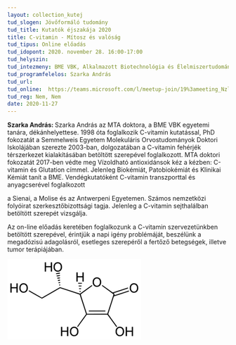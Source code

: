 ```yaml
---
layout: collection_kutej
tud_slogen: Jövőformáló tudomány
tud_title: Kutatók éjszakája 2020
title: C-vitamin - Mítosz és valóság
tud_tipus: Online előadás
tud_idopont: 2020. november 28. 16:00-17:00
tud_helyszin:
tud_intezmeny: BME VBK, Alkalmazott Biotechnológia és Élelmiszertudományi Tanszék
tud_programfelelos: Szarka András
tud_url:
tud_online:  https://teams.microsoft.com/l/meetup-join/19%3ameeting_NzllMGE1ZmMtMTMxZC00MzFhLWJkNmQtYmU2ZjA5MTYxNTE3%40thread.v2/0?context=%7b%22Tid%22%3a%226a3548ab-7570-4271-91a8-58da00697029%22%2c%22Oid%22%3a%22c0e05ff9-1cf9-442d-904a-82f97c7b6770%22%7d
tud_reg: Nem, Nem
date: 2020-11-27
---
```


<b>Szarka András: </b>Szarka András az MTA doktora, a BME VBK egyetemi tanára, dékánhelyettese. 1998 óta foglalkozik C-vitamin kutatással, PhD fokozatát a Semmelweis Egyetem Molekuláris Orvostudományok Doktori Iskolájában szerezte 2003-ban, dolgozatában a C-vitamin fehérjék térszerkezet kialakításában betöltött szerepével foglalkozott. MTA doktori fokozatát 2017-ben védte meg Vízoldható antioxidánsok kéz a kézben: C-vitamin és Glutation címmel. Jelenleg Biokémiát, Patobiokémiát és Klinikai Kémiát tanít a BME. Vendégkutatóként C-vitamin transzporttal és anyagcserével foglalkozott

a Sienai, a Molise és az Antwerpeni Egyetemen. Számos nemzetközi folyóirat szerkesztőbizottsági tagja. Jelenleg a C-vitamin sejthalálban betöltött szerepét vizsgálja.

 Az on-line előadás keretében foglalkozunk a C-vitamin szervezetünkben betöltött szerepével, érintjük a napi igény problémáját, beszélünk a megadózisú adagolásról, esetleges szerepéről a fertőző betegségek, illetve tumor terápiájában.

<img src="images/c-vitamin.png" max-width="500" class="center"> 
